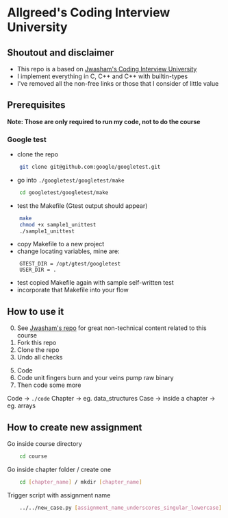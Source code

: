 # Allgreed's Coding Interview University

<!-- todo: Make TOC as prepush hook -->

<!-- Todo: Implement below -->

<!-- ### 2. Use Flashcards

To solve the problem, I made a little flashcards site where I could add flashcards of 2 types: general and code.
Each card has different formatting.

I made a mobile-first website so I could review on my phone and tablet, wherever I am.

Make your own for free:

- [Flashcards site repo](https://github.com/jwasham/computer-science-flash-cards)
- [My flash cards database (old - 1200 cards)](https://github.com/jwasham/computer-science-flash-cards/blob/master/cards-jwasham.db):
- [My flash cards database (new - 1800 cards)](https://github.com/jwasham/computer-science-flash-cards/blob/master/cards-jwasham-extreme.db):

Keep in mind I went overboard and have cards covering everything from assembly language and Python trivia to machine learning and statistics. It's way too much for what's required.

**Note on flashcards:** The first time you recognize you know the answer, don't mark it as known. You have to see the
same card and answer it several times correctly before you really know it. Repetition will put that knowledge deeper in
your brain.

An alternative to using my flashcard site is [Anki](http://ankisrs.net/), which has been recommended to me numerous times. It uses a repetition system to help you remember.
It's user-friendly, available on all platforms and has a cloud sync system. It costs $25 on iOS but is free on other platforms.

My flashcard database in Anki format: https://ankiweb.net/shared/info/25173560 (thanks [@xiewenya](https://github.com/xiewenya)) -->

<!-- 




 -->

<!-- Todo: Answer all question in arrays -->
<!-- Todo: Answer all question in lists -->
<!-- Todo: Answer all question in stacks -->
<!-- Todo: Answer all question in queues -->
<!-- Todo: Answer all question in hash tables -->

<!-- Todo: Unit testing C -->
<!-- Test case detection -->
<!-- Test suite per file -->
<!-- Assert like behavior, but on failure report also actual value and line -->
<!-- https://stackoverflow.com/questions/65820/unit-testing-c-code -->

## Shoutout and disclaimer

- This repo is a based on [Jwasham's Coding Interview University](https://github.com/jwasham/coding-interview-university)
- I implement everything in C, C++ and C++ with builtin-types
- I've removed all the non-free links or those that I consider of little value

## Prerequisites

**Note: Those are only required to run my code, not to do the course**

### Google test

- clone the repo

```sh
    git clone git@github.com:google/googletest.git
```

- go into `./googletest/googletest/make`

```sh
    cd googletest/googletest/make
```

- test the Makefile (Gtest output should appear)

```sh
    make
    chmod +x sample1_unittest
    ./sample1_unittest
```

- copy Makefile to a new project
- change locating variables, mine are:

```make
    GTEST_DIR = /opt/gtest/googletest
    USER_DIR = .
```

- test copied Makefile again with sample self-written test
- incorporate that Makefile into your flow

<!-- valgrind as a prerequisite to run my tests -> add installation instructions -->

<!-- Boost as a prerequisite to run complexity tests as well as some c++ builtin solutions -->

## How to use it
<!-- Add cool images here -->
<!-- Add shell command here -->
<!-- Add chmod +x on new_stuff.py into setup -->
0. See [Jwasham's repo](https://github.com/jwasham/coding-interview-university) for great non-technical content related to this course
2. Fork this repo
3. Clone the repo
4. Undo all checks
<!-- todo: maybe a script for this? -->
5. Code 
6. Code unit fingers burn and your veins pump raw binary
7. Then code some more

<!-- Todo: Say where's what -> code / todos / extras -->

<!-- Todo: reod this -->

Code -> `./code`
Chapter -> eg. data_structures
Case -> inside a chapter -> eg. arrays

## How to create new assignment

Go inside course directory

```sh
    cd course
```

Go inside chapter folder / create one

```sh
    cd [chapter_name] / mkdir [chapter_name]
```

Trigger script with assignment name

```sh
    ../../new_case.py [assignment_name_underscores_singular_lowercase]
```
